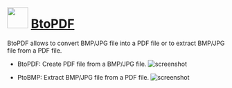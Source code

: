 ﻿# <img src="https://cdn.jsdelivr.net/gh/chtof/chocolatey-packages/automatic/btopdf/btopdf.png" width="48" height="48"/> [BtoPDF](https://chocolatey.org/packages/btopdf)

BtoPDF allows to convert BMP/JPG file into a PDF file or to extract BMP/JPG file from a PDF file.

- BtoPDF: Create PDF file from a BMP/JPG file.
![screenshot](https://cdn.jsdelivr.net/gh/chtof/chocolatey-packages/automatic/btopdf/screenshot.png)

- PtoBMP: Extract BMP/JPG file from a PDF file.
![screenshot](https://cdn.jsdelivr.net/gh/chtof/chocolatey-packages/automatic/btopdf/screenshot1.png)